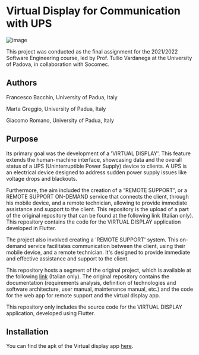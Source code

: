 # Virtual Display for Communication with UPS
![image](https://github.com/BackToFrancesco/Virtual-Display-UPS/assets/76614857/0a951d25-2383-4f7d-a7da-5a7aebc6a07c)

This project was conducted as the final assignment for the 2021/2022 Software Engineering course, led by Prof. Tullio Vardanega at the University of Padova, in collaboration with Socomec.

## Authors
Francesco Bacchin, University of Padua, Italy

Marta Greggio, University of Padua, Italy

Giacomo Romano, University of Padua, Italy

## Purpose
Its primary goal was the development of a 'VIRTUAL DISPLAY'. This feature extends the human-machine interface, showcasing data and the overall status of a UPS (Uninterruptible Power Supply) device to clients. A UPS is an electrical device designed to address sudden power supply issues like voltage drops and blackouts.

Furthermore, the aim included the creation of a “REMOTE SUPPORT”, or a REMOTE SUPPORT ON-DEMAND service that connects the client, through his mobile device, and a remote technician, allowing to provide immediate assistance and support to the client. This repository is the upload of a part of the original repository that can be found at the following link (Italian only). This repository contains the code for the VIRTUAL DISPLAY application developed in Flutter.

The project also involved creating a 'REMOTE SUPPORT' system. This on-demand service facilitates communication between the client, using their mobile device, and a remote technician. It's designed to provide immediate and effective assistance and support to the client.

This repository hosts a segment of the original project, which is available at the following [link](https://gitlab.com/byteapplesweunipd/swe-project) (Italian only).
The original repository contains the documentation (requirements analysis, definition of technologies and software architecture, user manual, maintenance manual, etc.) and the code for the web app for remote support and the virtual display app.

This repository only includes the source code for the VIRTUAL DISPLAY application, developed using Flutter.

## Installation
You can find the apk of the Virtual display app [here](https://github.com/BackToFrancesco/Virtual-Display-UPS/tree/master/apk-release).


